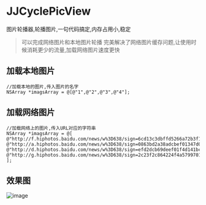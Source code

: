 # JJCyclePicView
图片轮播器,轮播图片,一句代码搞定,内存占用小,稳定

> 可以完成网络图片和本地图片轮播
> 完美解决了网络图片缓存问题,让使用时候消耗更少的流量,加载网络图片速度更快

## 加载本地图片
```
//加载本地的图片,传入图片的名字
NSArray *imagsArray = @[@"1",@"2",@"3",@"4"];
```

## 加载网络图片
```
//加载网络上的图片,传入URL对应的字符串
NSArray *imagsArray = @[
@"http://f.hiphotos.baidu.com/news/w%3D638/sign=6cd13c3dbffd5266a72b3f1793199799/aec379310a55b31906deb2a34aa98226cefc17c4.jpg",
@"http://a.hiphotos.baidu.com/news/w%3D638/sign=0863bd2a38adcbef01347d0594ad2e0e/fcfaaf51f3deb48f54952530f91f3a292cf57864.jpg",
@"http://d.hiphotos.baidu.com/news/w%3D638/sign=efd2dcb69deef01f4d141bc6d8ff99e0/a71ea8d3fd1f4134cc5760ac2c1f95cad0c85efb.jpg",
@"http://g.hiphotos.baidu.com/news/w%3D638/sign=2c23f2c864224f4a5799701031f59044/023b5bb5c9ea15cea80b64e7bf003af33b87b273.jpg",
];
```
## 效果图
![image](https://github.com/luowenqi/JJCyclePicView/blob/master/JJCyclePicView/Screenshot/Untitled2.gif)
